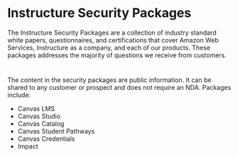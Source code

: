 # Instructure Security Packages
The Instructure Security Packages are a collection of industry standard white papers, questionnaires, and certifications that cover Amazon Web Services, Instructure as a company, and each of our products. These packages addresses the majority of questions we receive from customers.
#
The content in the security packages are public information. It can be shared to any customer or prospect and does not require an NDA.
Packages include:
- Canvas LMS
- Canvas Studio
- Canvas Catalog
- Canvas Student Pathways
- Canvas Credentials
- Impact
